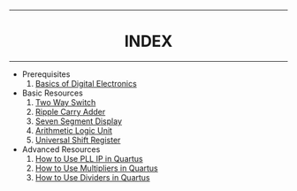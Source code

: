 <!-- <center><img src="http://mooc.e-yantra.org/img/eYantra_logo.svg" alt="e-yantra_logo" style="scale:75%;" /></center> -->

<style>
.back{
	position: fixed;
	width: 250px;
	height: 250px;
	top: 50%;
	left: 50%;
    margin-top: auto; 
    margin-left: auto; 
	opacity: 0.15;
    z-index: -1;
	}
</style>
<!-- <img src="http://mooc.e-yantra.org/img/EyantraLogoMini.png" class="back"> -->

<hr>
<center><h1> INDEX </h1></center>
<hr>

<ul>
  <li>Prerequisites
	<ol>
		<li><div align="justify" class="main"><a href="./prerequisites/prerequisites.md">Basics of Digital Electronics</a></div></li>
    </ol>
  </li>
  <li>Basic Resources
    <ol>
		<li><div align="justify" class="main"><a href="./basic_resources/TWS.md">Two Way Switch</a></div></li>
		<li><div align="justify" class="main"><a href="./basic_resources/RCA.mdown">Ripple Carry Adder</a></div></li>
		<li><div align="justify" class="main"><a href="./basic_resources/7seg.mdown">Seven Segment Display</span></div></li>
		<li><div align="justify" class="main"><a href="./basic_resources/ALU.mdown">Arithmetic Logic Unit</a></div></li>
		<li><div align="justify" class="main"><a href="./basic_resources/USR.mdown">Universal Shift Register</a></div></li>
    </ol>
  </li>
  <li>Advanced Resources
	<ol>
		<li><a href="https://www.youtube.com/watch?v=6sM-J7QMO1g&feature=youtu.be" target="_blank"> How to Use PLL IP in Quartus </a></li>
		<li><a href="https://www.youtube.com/watch?v=i6VWKUMElH0&feature=youtu.be" target="_blank"> How to Use Multipliers in Quartus </a></li>
		<li><a href="https://www.youtube.com/watch?v=LiFB1OuWb9A&feature=youtu.be" target="_blank"> How to Use Dividers in Quartus </a></li>
    </ol>
  </li>
</ul>










